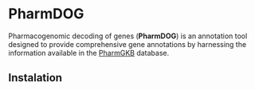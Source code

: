 # PharmDOG


Pharmacogenomic decoding of genes (**PharmDOG**) is an annotation tool designed to provide comprehensive gene annotations by harnessing the information available in the [PharmGKB](https://www.pharmgkb.org/) database.

## Instalation